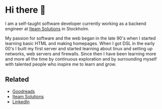 # Hi there 👋

I am a self-taught software developer currently working as a backend engineer at [Iteam Solutions](https://iteam.se/) in Stockholm.

My passion for software and the web began in the late 90's when I started learning basic HTML and making homepages. When I got DSL in the early 00's I built my first server and started learning about linux and setting up networks, web servers and firewalls. Since then I have been learning more and more all the time by continuous exploration and by surrounding myself with talented people who inspire me to learn and grow.

## Related

- [Goodreads](https://goodreads.com/alexanderczigler)
- [Iteam Solutions](https://iteam.se/about/alexander-czigler)
- [LinkedIn](https://linkedin.com/in/alexanderczigler)
